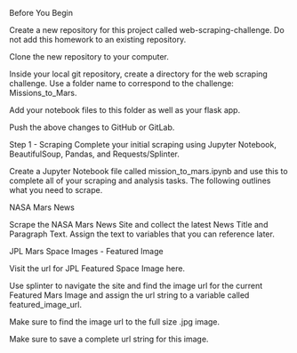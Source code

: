 Before You Begin


Create a new repository for this project called web-scraping-challenge. Do not add this homework to an existing repository.


Clone the new repository to your computer.


Inside your local git repository, create a directory for the web scraping challenge. Use a folder name to correspond to the challenge: Missions_to_Mars.


Add your notebook files to this folder as well as your flask app.


Push the above changes to GitHub or GitLab.



Step 1 - Scraping
Complete your initial scraping using Jupyter Notebook, BeautifulSoup, Pandas, and Requests/Splinter.

Create a Jupyter Notebook file called mission_to_mars.ipynb and use this to complete all of your scraping and analysis tasks. The following outlines what you need to scrape.


NASA Mars News

Scrape the NASA Mars News Site and collect the latest News Title and Paragraph Text. Assign the text to variables that you can reference later.

JPL Mars Space Images - Featured Image


Visit the url for JPL Featured Space Image here.


Use splinter to navigate the site and find the image url for the current Featured Mars Image and assign the url string to a variable called featured_image_url.


Make sure to find the image url to the full size .jpg image.


Make sure to save a complete url string for this image.
